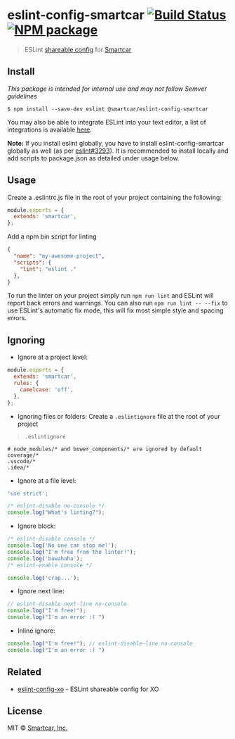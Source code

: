 # eslint-config-smartcar [![Build Status][ci-image]][ci-url] [![NPM package][npm-image]][npm-url]

> ESLint [shareable config](http://eslint.org/docs/developer-guide/shareable-configs.html) for [Smartcar](https://github.com/smartcar)

## Install

*This package is intended for internal use and may not follow Semver guidelines*

```
$ npm install --save-dev eslint @smartcar/eslint-config-smartcar
```

You may also be able to integrate ESLint into your text editor, a list of integrations
is available [here](http://eslint.org/docs/user-guide/integrations).

**Note:** If you install eslint globally, you have to install eslint-config-smartcar
globally as well (as per [eslint#3293](https://github.com/eslint/eslint/issues/3293)).
It is recommended to install locally and add scripts to package.json as detailed under usage below.

## Usage

Create a .eslintrc.js file in the root of your project containing the following:

```js
module.exports = {
  extends: 'smartcar',
};
```

Add a npm bin script for linting

```json
{
  "name": "my-awesome-project",
  "scripts": {
    "lint": "eslint ."
  },
}
```

To run the linter on your project simply run `npm run lint` and ESLint will report
back errors and warnings. You can also run `npm run lint -- --fix` to use ESLint's
automatic fix mode, this will fix most simple style and spacing errors.


## Ignoring

- Ignore at a project level:
```js
module.exports = {
  extends: 'smartcar',
  rules: {
    camelcase: 'off',
  },
};
```

- Ignoring files or folders: Create a `.eslintignore` file at the root of your project

> `.eslintignore`

```
# node_modules/* and bower_components/* are ignored by default
coverage/*
.vscode/*
.idea/*
```

- Ignore at a file level:
```js
'use strict';

/* eslint-disable no-console */
console.log("What's linting?");
```

- Ignore block:
```js
/* eslint-disable console */
console.log('No one can stop me!');
console.log("I'm free from the linter!");
console.log('bawahaha');
/* eslint-enable console */

console.log('crap...');
```

- Ignore next line:
```js
// eslint-disable-next-line no-console
console.log("I'm free!");
console.log("I'm an error :( ")
```

- Inline ignore:
```js
console.log("I'm free!"); // eslint-disable-line no-console
console.log("I'm an error :( ")
```


## Related

- [eslint-config-xo](https://github.com/sindresorhus/eslint-config-xo) - ESLint shareable config for XO


## License

MIT © [Smartcar, Inc.](https://smartcar.com)

[npm-url]: https://www.npmjs.com/package/eslint-config-smartcar
[npm-image]: https://img.shields.io/npm/v/eslint-config-smartcar.svg?style=flat-square

[ci-url]: https://travis-ci.com/smartcar/eslint-config-smartcar
[ci-image]: https://img.shields.io/travis/com/smartcar/eslint-config-smartcar/master.svg?style=flat-square
